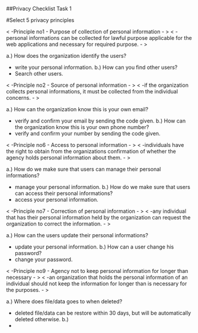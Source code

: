 ##Privacy Checklist Task 1 


#Select 5 privacy principles 

< -Principle no1 - Purpose of collection of personal information - >
 < -personal informations can be collected for lawful purpose applicable for the web applications and necessary for required purpose. - >

 a.) How does the organization identify the users?
- write your personal information.
 b.) How can you find other users?
- Search other users.

< -Principle no2 - Source of personal information - >
 < -if the organization collects personal informations, it must be collected from the individual concerns. - >

 a.) How can the organization know this is your own email?
- verify and confirm your email by sending the code given.
 b.) How can the organization know this is your own phone number?
- verify and confirm your number by sending the code given.

< -Principle no6 - Access to personal information - >
 < -individuals have the right to obtain from the organizations confirmation of whether the agency holds personal information about them. - >
 
 a.) How do we make sure that users can manage their personal informations?
- manage your personal information.
 b.) How do we make sure that users can access their personal informations?
- access your personal information.

< -Principle no7 - Correction of personal information - >
 < -any individual that has their personal information held by the organization can request the organization to correct the information. - >

 a.) How can the users update their personal informations?
- update your personal information.
 b.) How can a user change his password?
- change your password.

< -Principle no9 - Agency not to keep personal information for longer than necessary - >
 < -an organization that holds the personal information of an individual should not keep the information for longer than is necessary for the purposes. - >

 a.) Where does file/data goes to when deleted?
- deleted file/data can be restore within 30 days, but will be automatically deleted otherwise.
 b.)
-
